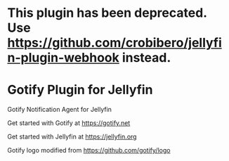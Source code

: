 # This plugin has been deprecated. Use https://github.com/crobibero/jellyfin-plugin-webhook instead.

# Gotify Plugin for Jellyfin

Gotify Notification Agent for Jellyfin

Get started with Gotify at https://gotify.net

Get started with Jellyfin at https://jellyfin.org

Gotify logo modified from https://github.com/gotify/logo
